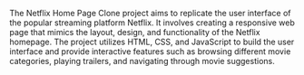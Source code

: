The Netflix Home Page Clone project aims to replicate the user interface of the popular streaming platform Netflix. It involves creating a responsive web page that mimics the layout, design, and functionality of the Netflix homepage. The project utilizes HTML, CSS, and JavaScript to build the user interface and provide interactive features such as browsing different movie categories, playing trailers, and navigating through movie suggestions.
